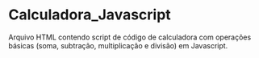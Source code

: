 # Calculadora_Javascript
Arquivo HTML contendo script de código de calculadora com operações básicas (soma, subtração, multiplicação e divisão) em Javascript.
